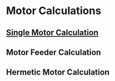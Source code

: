 # Motor Calculations

## [Single Motor Calculation](./singleMotor.md)

## Motor Feeder Calculation

## Hermetic Motor Calculation


